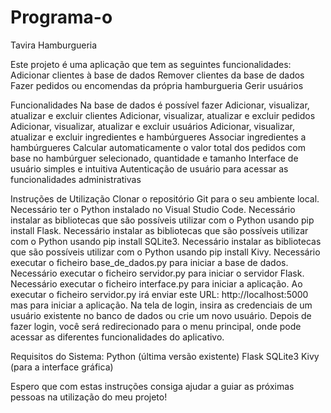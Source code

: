# Programa-o

Tavira Hamburgueria

Este projeto é uma aplicação que tem as seguintes funcionalidades:
    Adicionar clientes à base de dados
    Remover clientes da base de dados
    Fazer pedidos ou encomendas da própria hamburgueria
    Gerir usuários

Funcionalidades
    Na base de dados é possível fazer
    Adicionar, visualizar, atualizar e excluir clientes
    Adicionar, visualizar, atualizar e excluir pedidos
    Adicionar, visualizar, atualizar e excluir usuários
    Adicionar, visualizar, atualizar e excluir ingredientes e hambúrgueres
Associar ingredientes a hambúrgueres
Calcular automaticamente o valor total dos pedidos com base no hambúrguer selecionado, quantidade e tamanho
Interface de usuário simples e intuitiva
Autenticação de usuário para acessar as funcionalidades administrativas

Instruções de Utilização
    Clonar o repositório Git para o seu ambiente local.
    Necessário ter o Python instalado no Visual Studio Code.
    Necessário instalar as bibliotecas que são possíveis utilizar com o Python usando pip install Flask.
    Necessário instalar as bibliotecas que são possíveis utilizar com o Python usando pip install SQLite3.
    Necessário instalar as bibliotecas que são possíveis utilizar com o Python usando pip install Kivy.
    Necessário executar o ficheiro base_de_dados.py para iniciar a base de dados.
    Necessário executar o ficheiro servidor.py para iniciar o servidor Flask.
    Necessário executar o ficheiro interface.py para iniciar a aplicação.
    Ao executar o ficheiro servidor.py irá enviar este URL: http://localhost:5000 mas para iniciar a aplicação.
Na tela de login, insira as credenciais de um usuário existente no banco de dados ou crie um novo usuário.
Depois de fazer login, você será redirecionado para o menu principal, onde pode acessar as diferentes funcionalidades do aplicativo.

Requisitos do Sistema:
    Python (última versão existente)
    Flask
    SQLite3
    Kivy (para a interface gráfica)

Espero que com estas instruções consiga ajudar a guiar as próximas pessoas na utilização do meu projeto!